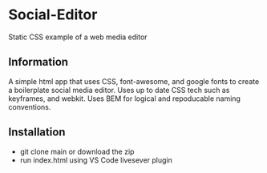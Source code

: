 # Social-Editor
 Static CSS example of a web media editor

## Information
A simple html app that uses CSS, font-awesome, and google fonts to create a boilerplate social media editor. 
Uses up to date CSS tech such as keyframes, and webkit. Uses BEM for logical and repoducable naming conventions. 



## Installation
* git clone main or download the zip
* run index.html using VS Code livesever plugin 
   

